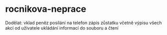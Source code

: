 ﻿# rocnikova-neprace
Dodělat:
vklad peněz
posílání na telefon
zápis zůstatku včetně výpisu všech akcí od uživatele
ukládání informací do souboru a čtení
